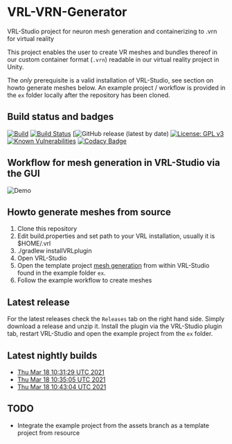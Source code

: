 # VRL-VRN-Generator

VRL-Studio project for neuron mesh generation and containerizing to .vrn for virtual reality 

This project enables the user to create VR meshes and bundles thereof in our 
custom container format (`.vrn`) readable in our virtual reality project in Unity.

The *only* prerequisite is a valid installation of VRL-Studio, see section on howto generate meshes below.
An example project / workflow is provided in the `ex` folder locally after the repository has been cloned.

## Build status and badges

[![Build](https://github.com/c2m2/VRL-VRN-Generator/actions/workflows/Build.yml/badge.svg)](https://github.com/c2m2/VRL-VRN-Generator/actions/workflows/Build.yml)
[![Build Status](https://travis-ci.org/c2m2/VRL-VRN-Generator.svg?branch=master)](https://travis-ci.org/c2m2/VRL-VRN-Generator)
[![GitHub release (latest by date)](https://img.shields.io/github/v/release/c2m2/VRL-VRN-Generator)
[![License: GPL v3](https://img.shields.io/badge/License-GPLv3-magenta.svg)](https://www.gnu.org/licenses/gpl-3.0)
[![Known Vulnerabilities](https://snyk.io/test/github/c2m2/VRL-VRN-Generator/badge.svg?targetFile=VRL-VRN-Generator/build.gradle)](https://snyk.io/test/github/c2m2/VRL-VRN-Generator?targetFile=VRL-VRN-Generator/build.gradle)
[![Codacy Badge](https://app.codacy.com/project/badge/Grade/5e4acf16fe224ef7b815a77ba83e5059)](https://www.codacy.com/gh/c2m2/VRL-VRN-Generator/dashboard?utm_source=github.com&amp;utm_medium=referral&amp;utm_content=c2m2/VRL-VRN-Generator&amp;utm_campaign=Badge_Grade)

## Workflow for mesh generation in VRL-Studio via the GUI
![Demo](../assets/example.png?raw=true)

## Howto generate meshes from source
1.  Clone this repository
2.  Edit build.properties and set path to your VRL installation, usually it is $HOME/.vrl
3.  ./gradlew installVRLplugin
4.  Open VRL-Studio
5.  Open the template project [mesh generation](ex/mesh-generation.vrlp) from within VRL-Studio found in the example folder `ex`.
6.  Follow the example workflow to create meshes


## Latest release
For the latest releases check the `Releases` tab on the right hand side.
Simply download a release and unzip it. Install the plugin via the VRL-Studio
plugin tab, restart VRL-Studio and open the example project from the `ex` folder.

## Latest nightly builds
-   [Thu Mar 18 10:31:29 UTC 2021](https://api.github.com/repos/c2m2/VRL-VRN-Generator/actions/artifacts/47859114/zip)
-   [Thu Mar 18 10:35:05 UTC 2021](https://api.github.com/repos/c2m2/VRL-VRN-Generator/actions/artifacts/47859471/zip)
-   [Thu Mar 18 10:43:04 UTC 2021](https://api.github.com/repos/c2m2/VRL-VRN-Generator/actions/artifacts/47860389/zip)

## TODO
-   Integrate the example project from the assets branch as a template project from resource
